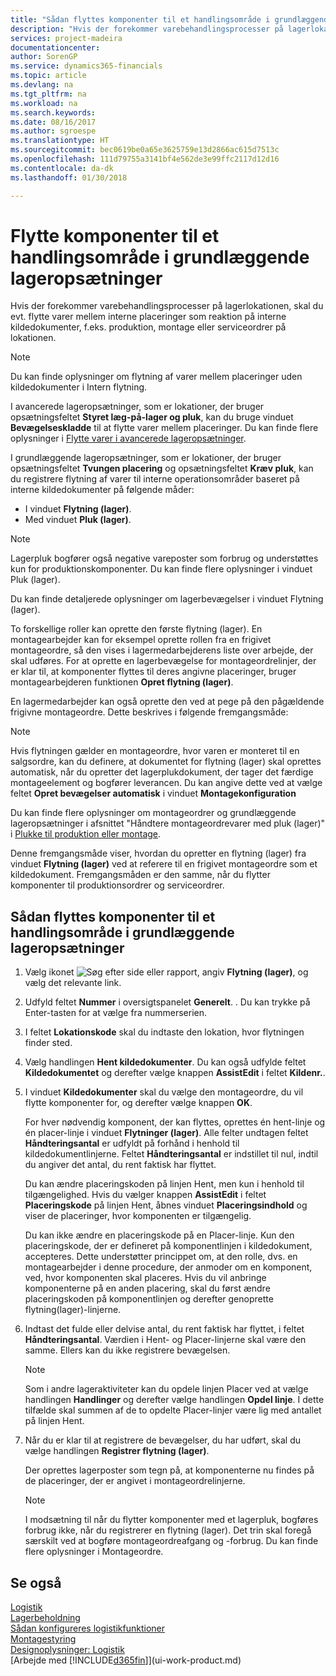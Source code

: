 ```yaml
---
title: "Sådan flyttes komponenter til et handlingsområde i grundlæggende lageropsætninger | Microsoft Docs"
description: "Hvis der forekommer varebehandlingsprocesser på lagerlokationen, skal du evt. flytte varer mellem interne placeringer som reaktion på interne kildedokumenter, f.eks. produktion, montage eller serviceordrer på lokationen."
services: project-madeira
documentationcenter: 
author: SorenGP
ms.service: dynamics365-financials
ms.topic: article
ms.devlang: na
ms.tgt_pltfrm: na
ms.workload: na
ms.search.keywords: 
ms.date: 08/16/2017
ms.author: sgroespe
ms.translationtype: HT
ms.sourcegitcommit: bec0619be0a65e3625759e13d2866ac615d7513c
ms.openlocfilehash: 111d79755a3141bf4e562de3e99ffc2117d12d16
ms.contentlocale: da-dk
ms.lasthandoff: 01/30/2018

---
```

# <a name="move-components-to-an-operation-area-in-basic-warehouse-configurations"></a>Flytte komponenter til et handlingsområde i grundlæggende lageropsætninger
Hvis der forekommer varebehandlingsprocesser på lagerlokationen, skal du evt. flytte varer mellem interne placeringer som reaktion på interne kildedokumenter, f.eks. produktion, montage eller serviceordrer på lokationen.  

> [!NOTE]  
>  Du kan finde oplysninger om flytning af varer mellem placeringer uden kildedokumenter i Intern flytning.  

I avancerede lageropsætninger, som er lokationer, der bruger opsætningsfeltet **Styret læg-på-lager og pluk**, kan du bruge vinduet **Bevægelseskladde** til at flytte varer mellem placeringer. Du kan finde flere oplysninger i [Flytte varer i avancerede lageropsætninger](warehouse-how-to-move-items-in-advanced-warehousing.md).  

I grundlæggende lageropsætninger, som er lokationer, der bruger opsætningsfeltet **Tvungen placering** og opsætningsfeltet **Kræv pluk**, kan du registrere flytning af varer til interne operationsområder baseret på interne kildedokumenter på følgende måder:  

-   I vinduet **Flytning (lager)**.  
-   Med vinduet **Pluk (lager)**.  

> [!NOTE]  
>  Lagerpluk bogfører også negative vareposter som forbrug og understøttes kun for produktionskomponenter. Du kan finde flere oplysninger i vinduet Pluk (lager).  

Du kan finde detaljerede oplysninger om lagerbevægelser i vinduet Flytning (lager).  

To forskellige roller kan oprette den første flytning (lager). En montagearbejder kan for eksempel oprette rollen fra en frigivet montageordre, så den vises i lagermedarbejderens liste over arbejde, der skal udføres. For at oprette en lagerbevægelse for montageordrelinjer, der er klar til, at komponenter flyttes til deres angivne placeringer, bruger montagearbejderen funktionen **Opret flytning (lager)**.  

En lagermedarbejder kan også oprette den ved at pege på den pågældende frigivne montageordre. Dette beskrives i følgende fremgangsmåde:  

> [!NOTE]  
>  Hvis flytningen gælder en montageordre, hvor varen er monteret til en salgsordre, kan du definere, at dokumentet for flytning (lager) skal oprettes automatisk, når du opretter det lagerplukdokument, der tager det færdige montageelement og bogfører leverancen. Du kan angive dette ved at vælge feltet **Opret bevægelser automatisk** i vinduet **Montagekonfiguration**  
>   
>  Du kan finde flere oplysninger om montageordrer og grundlæggende lageropsætninger i afsnittet "Håndtere montageordrevarer med pluk (lager)" i [Plukke til produktion eller montage](warehouse-how-to-pick-for-production.md).  

Denne fremgangsmåde viser, hvordan du opretter en flytning (lager) fra vinduet **Flytning (lager)** ved at referere til en frigivet montageordre som et kildedokument. Fremgangsmåden er den samme, når du flytter komponenter til produktionsordrer og serviceordrer.  

## <a name="to-move-components-to-an-operation-area-in-basic-warehouse-configurations"></a>Sådan flyttes komponenter til et handlingsområde i grundlæggende lageropsætninger  
1.  Vælg ikonet ![Søg efter side eller rapport](media/ui-search/search_small.png "Ikonet Søg efter side eller rapport"), angiv **Flytning (lager)**, og vælg det relevante link.  
2.  Udfyld feltet **Nummer** i oversigtspanelet **Generelt**. . Du kan trykke på Enter-tasten for at vælge fra nummerserien.  
3.  I feltet **Lokationskode** skal du indtaste den lokation, hvor flytningen finder sted.  
4.  Vælg handlingen **Hent kildedokumenter**. Du kan også udfylde feltet **Kildedokumentet** og derefter vælge knappen **AssistEdit** i feltet **Kildenr.**.  
5.  I vinduet **Kildedokumenter** skal du vælge den montageordre, du vil flytte komponenter for, og derefter vælge knappen **OK**.  

    For hver nødvendig komponent, der kan flyttes, oprettes én hent-linje og én placer-linje i vinduet **Flytninger (lager)**. Alle felter undtagen feltet **Håndteringsantal** er udfyldt på forhånd i henhold til kildedokumentlinjerne. Feltet **Håndteringsantal** er indstillet til nul, indtil du angiver det antal, du rent faktisk har flyttet.  

    Du kan ændre placeringskoden på linjen Hent, men kun i henhold til tilgængelighed. Hvis du vælger knappen **AssistEdit** i feltet **Placeringskode** på linjen Hent, åbnes vinduet **Placeringsindhold** og viser de placeringer, hvor komponenten er tilgængelig.  

    Du kan ikke ændre en placeringskode på en Placer-linje. Kun den placeringskode, der er defineret på komponentlinjen i kildedokument, accepteres. Dette understøtter princippet om, at den rolle, dvs. en montagearbejder i denne procedure, der anmoder om en komponent, ved, hvor komponenten skal placeres. Hvis du vil anbringe komponenterne på en anden placering, skal du først ændre placeringskoden på komponentlinjen og derefter genoprette flytning(lager)-linjerne.  
6.  Indtast det fulde eller delvise antal, du rent faktisk har flyttet, i feltet **Håndteringsantal**. Værdien i Hent- og Placer-linjerne skal være den samme. Ellers kan du ikke registrere bevægelsen.  

    > [!NOTE]  
    >  Som i andre lageraktiviteter kan du opdele linjen Placer ved at vælge handlingen **Handlinger** og derefter vælge handlingen **Opdel linje**. I dette tilfælde skal summen af de to opdelte Placer-linjer være lig med antallet på linjen Hent.  

7.  Når du er klar til at registrere de bevægelser, du har udført, skal du vælge handlingen **Registrer flytning (lager)**.  

    Der oprettes lagerposter som tegn på, at komponenterne nu findes på de placeringer, der er angivet i montageordrelinjerne.  

    > [!NOTE]  
    >  I modsætning til når du flytter komponenter med et lagerpluk, bogføres forbrug ikke, når du registrerer en flytning (lager). Det trin skal foregå særskilt ved at bogføre montageordreafgang og -forbrug. Du kan finde flere oplysninger i Montageordre.  

## <a name="see-also"></a>Se også  
[Logistik](warehouse-manage-warehouse.md)  
[Lagerbeholdning](inventory-manage-inventory.md)  
[Sådan konfigureres logistikfunktioner](warehouse-setup-warehouse.md)     
[Montagestyring](assembly-assemble-items.md)    
[Designoplysninger: Logistik](design-details-warehouse-management.md)  
[Arbejde med [!INCLUDE[d365fin](includes/d365fin_md.md)]](ui-work-product.md)

